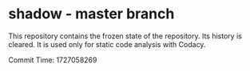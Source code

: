# shadow - master branch

This repository contains the frozen state of the repository.
Its history is cleared. It is used only for static code
analysis with Codacy.

Commit Time: 1727058269